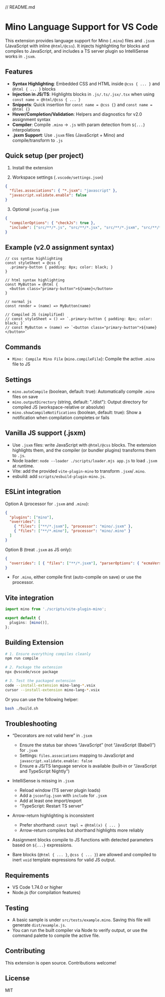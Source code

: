 // README.md
# Mino Language Support for VS Code

This extension provides language support for Mino (`.mino`) files and `.jsxm` (JavaScript with inline `@html/@css`). It injects highlighting for blocks and compiles to JavaScript, and includes a TS server plugin so IntelliSense works in `.jsxm`.

## Features

- **Syntax Highlighting**: Embedded CSS and HTML inside `@css { ... }` and `@html { ... }` blocks
- **Injection in JS/TS**: Highlights blocks in `.js/.ts/.jsx/.tsx` when using `const name = @html/@css { ... }`
- **Snippets**: Quick insertion for `const name = @css {}` and `const name = @html {}`
- **Hover/Completion/Validation**: Helpers and diagnostics for v2.0 assignment syntax
- **Compiler**: Compile `.mino` → `.js` with param detection from `${...}` interpolations
- **.jsxm Support**: Use `.jsxm` files (JavaScript + Mino) and compile/transform to `.js`

## Quick setup (per project)

1) Install the extension

2) Workspace settings (`.vscode/settings.json`)

```json
{
  "files.associations": { "*.jsxm": "javascript" },
  "javascript.validate.enable": false
}
```

3) Optional `jsconfig.json`

```json
{
  "compilerOptions": { "checkJs": true },
  "include": ["src/**/*.js", "src/**/*.jsx", "src/**/*.jsxm", "src/**/*.mino"]
}
```

## Example (v2.0 assignment syntax)

```mino
// css syntax highlighting
const styleSheet = @css {
  .primary-button { padding: 8px; color: black; }
}

// html syntax highlighting
const MyButton = @html {
  <button class="primary-button">${name}</button>
}

// normal js
const render = (name) => MyButton(name)

// Compiled JS (simplified)
// const styleSheet = () => `.primary-button { padding: 8px; color: black; }`
// const MyButton = (name) => `<button class="primary-button">${name}</button>`
```

## Commands

- `Mino: Compile Mino File` (`mino.compileFile`): Compile the active `.mino` file to JS

## Settings

- `mino.autoCompile` (boolean, default: true): Automatically compile `.mino` files on save
- `mino.outputDirectory` (string, default: "./dist"): Output directory for compiled JS (workspace-relative or absolute)
- `mino.showCompileNotifications` (boolean, default: true): Show a notification when compilation completes or fails

## Vanilla JS support (.jsxm)

- Use `.jsxm` files: write JavaScript with `@html/@css` blocks. The extension highlights them, and the compiler (or bundler plugins) transforms them to `.js`.
- Node loader: `node --loader ./scripts/loader.mjs app.js` to load `.jsxm` at runtime.
- Vite: add the provided `vite-plugin-mino` to transform `.jsxm`/`.mino`.
- esbuild: add `scripts/esbuild-plugin-mino.js`.

## ESLint integration

Option A (processor for `.jsxm` and `.mino`):

```json
{
  "plugins": ["mino"],
  "overrides": [
    { "files": ["**/*.jsxm"], "processor": "mino/.jsxm" },
    { "files": ["**/*.mino"], "processor": "mino/.mino" }
  ]
}
```

Option B (treat `.jsxm` as JS only):

```json
{
  "overrides": [ { "files": ["**/*.jsxm"], "parserOptions": { "ecmaVersion": 2022, "sourceType": "module" } } ]
}
```

- For `.mino`, either compile first (auto-compile on save) or use the processor.

## Vite integration

```ts
import mino from './scripts/vite-plugin-mino';

export default {
  plugins: [mino()],
};
```

## Building Extension

```bash
# 1. Ensure everything compiles cleanly
npm run compile

# 2. Package the extension
npx @vscode/vsce package

# 3. Test the packaged extension
code --install-extension mino-lang-*.vsix
cursor --install-extension mino-lang-*.vsix
```

Or you can use the following helper:

```bash
bash ./build.sh
```

## Troubleshooting

- “Decorators are not valid here” in `.jsxm`
  - Ensure the status bar shows “JavaScript” (not “JavaScript (Babel)”) for `.jsxm`
  - Settings: `files.associations` mapping to JavaScript and `javascript.validate.enable: false`
  - Ensure a JS/TS language service is available (built‑in or “JavaScript and TypeScript Nightly”)

- IntelliSense is missing in `.jsxm`
  - Reload window (TS server plugin loads)
  - Add a `jsconfig.json` with `include` for `.jsxm`
  - Add at least one import/export
  - “TypeScript: Restart TS server”

- Arrow-return highlighting is inconsistent
  - Prefer shorthand: `const tmpl = @html(x) { ... }`
  - Arrow-return compiles but shorthand highlights more reliably

- Assignment blocks compile to JS functions with detected parameters based on `${...}` expressions.
- Bare blocks (`@html { ... }`, `@css { ... }`) are allowed and compiled to inert `void` template expressions for valid JS output.

## Requirements

- VS Code 1.74.0 or higher
- Node.js (for compilation features)

## Testing

- A basic sample is under `src/tests/example.mino`. Saving this file will generate `dist/example.js`.
- You can run the built compiler via Node to verify output, or use the command palette to compile the active file.

## Contributing

This extension is open source. Contributions welcome!

## License

MIT